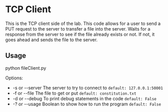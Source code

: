 # TCP Client

This is the TCP client side of the lab. This code allows for a user to send a PUT request to the server to
transfer a file into the server. Waits for a response from the server to see if the file already exists or
not. If not, it goes ahead and sends the file to the server.

## Usage

python fileClient.py

Options:
* -s or --server The server to try to connect to            `default: 127.0.0.1:50001`
* -f or --file   The file to get or put					    `default: constitution.txt`
* -d or --debug  To print debug statements in the code      `default: False`
* -? or --usage  Boolean to show how to run the program     `default: False`
